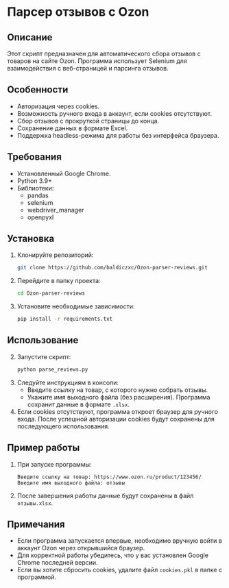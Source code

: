 # Парсер отзывов с Ozon

## Описание

Этот скрипт предназначен для автоматического сбора отзывов с товаров на сайте Ozon. Программа использует Selenium для взаимодействия с веб-страницей и парсинга отзывов.

## Особенности

- Авторизация через cookies.
- Возможность ручного входа в аккаунт, если cookies отсутствуют.
- Сбор отзывов с прокруткой страницы до конца.
- Сохранение данных в формате Excel.
- Поддержка headless-режима для работы без интерфейса браузера.

## Требования

- Установленный Google Chrome.
- Python 3.9+
- Библиотеки:
  - pandas
  - selenium
  - webdriver_manager
  - openpyxl

## Установка

1. Клонируйте репозиторий:
   ```bash
   git clone https://github.com/baldiczxc/Ozon-parser-reviews.git
   ```
2. Перейдите в папку проекта:
   ```bash
   cd Ozon-parser-reviews
   ```
3. Установите необходимые зависимости:
   ```bash
   pip install -r requirements.txt
   ```

## Использование

2. Запустите скрипт:
   ```bash
   python parse_reviews.py
   ```
3. Следуйте инструкциям в консоли:
   - Введите ссылку на товар, с которого нужно собрать отзывы.
   - Укажите имя выходного файла (без расширения). Программа сохранит данные в формате `.xlsx`.
4. Если cookies отсутствуют, программа откроет браузер для ручного входа. После успешной авторизации cookies будут сохранены для последующего использования.

## Пример работы

1. При запуске программы:
   ```
   Введите ссылку на товар: https://www.ozon.ru/product/123456/
   Введите имя выходного файла: отзывы
   ```
2. После завершения работы данные будут сохранены в файл `отзывы.xlsx`.

## Примечания

- Если программа запускается впервые, необходимо вручную войти в аккаунт Ozon через открывшийся браузер.
- Для корректной работы убедитесь, что у вас установлен Google Chrome последней версии.
- Если вы хотите сбросить cookies, удалите файл `cookies.pkl` в папке с программой.
